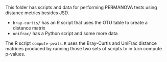 This folder has scripts and data for performing PERMANOVA tests using distance
metrics besides JSD.

- `bray-curtis/` has an R script that uses the OTU table to create a distance matrix
- `unifrac/` has a Python script and some more data

The R script `compute-pvals.R` uses the Bray-Curtis and UniFrac distance
matrices produced by running those two sets of scripts to in turn compute
p-values.

